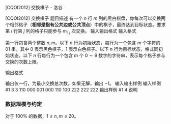 



[CQOI2012] 交换棋子 - 洛谷














[CQOI2012] 交换棋子
题目描述
有一个 $n$ 行 $m$ 列的黑白棋盘，你每次可以交换两个相邻格子（**相邻是指有公共边或公共顶点**）中的棋子，最终达到目标状态。要求第 $i$ 行第 $j$ 列的格子只能参与 $m_{i,j}$ 次交换。
输入输出格式
输入格式

第一行包含两个整数 $n,m$。以下 $n$ 行为初始状态，每行为一个包含 $m$ 个字符的 $01$ 串，其中 $0$ 表示黑色棋子，$1$ 表示白色棋子。以下 $n$ 行为目标状态，格式同初始状态。以下 $n$ 行每行为一个包含 $m$ 个 $0\sim9$ 数字的字符串，表示每个格子参与交换的次数上限。

输出格式

输出仅一行，为最小交换总次数。如果无解，输出 $-1$。
输入输出样例
输入样例 #1
3 3
110
000
001
000
110
100
222
222
222
输出样例 #1
4
说明
### 数据规模与约定

对于 $100\%$ 的数据，$1\leq n,m\leq20$。






